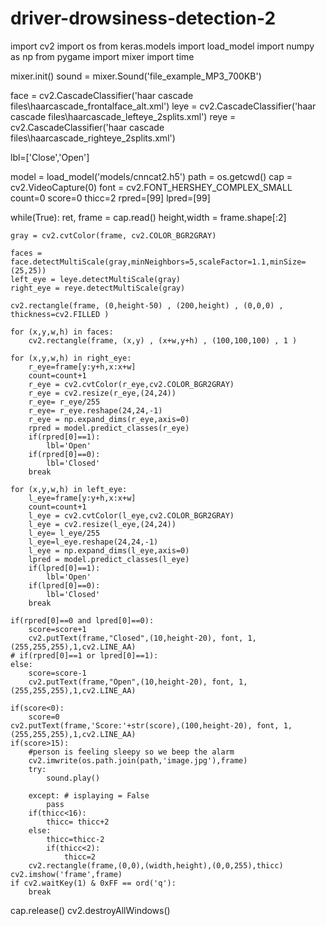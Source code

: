 # driver-drowsiness-detection-2
import cv2
import os
from keras.models import load_model
import numpy as np
from pygame import mixer
import time

mixer.init()
sound = mixer.Sound('file_example_MP3_700KB')

face = cv2.CascadeClassifier('haar cascade files\haarcascade_frontalface_alt.xml')
leye = cv2.CascadeClassifier('haar cascade files\haarcascade_lefteye_2splits.xml')
reye = cv2.CascadeClassifier('haar cascade files\haarcascade_righteye_2splits.xml')

lbl=['Close','Open']

model = load_model('models/cnncat2.h5')
path = os.getcwd()
cap = cv2.VideoCapture(0)
font = cv2.FONT_HERSHEY_COMPLEX_SMALL
count=0
score=0
thicc=2
rpred=[99]
lpred=[99]

while(True):
    ret, frame = cap.read()
    height,width = frame.shape[:2]

    gray = cv2.cvtColor(frame, cv2.COLOR_BGR2GRAY)

    faces = face.detectMultiScale(gray,minNeighbors=5,scaleFactor=1.1,minSize=(25,25))
    left_eye = leye.detectMultiScale(gray)
    right_eye = reye.detectMultiScale(gray)

    cv2.rectangle(frame, (0,height-50) , (200,height) , (0,0,0) , thickness=cv2.FILLED )

    for (x,y,w,h) in faces:
        cv2.rectangle(frame, (x,y) , (x+w,y+h) , (100,100,100) , 1 )

    for (x,y,w,h) in right_eye:
        r_eye=frame[y:y+h,x:x+w]
        count=count+1
        r_eye = cv2.cvtColor(r_eye,cv2.COLOR_BGR2GRAY)
        r_eye = cv2.resize(r_eye,(24,24))
        r_eye= r_eye/255
        r_eye= r_eye.reshape(24,24,-1)
        r_eye = np.expand_dims(r_eye,axis=0)
        rpred = model.predict_classes(r_eye)
        if(rpred[0]==1):
            lbl='Open'
        if(rpred[0]==0):
            lbl='Closed'
        break

    for (x,y,w,h) in left_eye:
        l_eye=frame[y:y+h,x:x+w]
        count=count+1
        l_eye = cv2.cvtColor(l_eye,cv2.COLOR_BGR2GRAY)
        l_eye = cv2.resize(l_eye,(24,24))
        l_eye= l_eye/255
        l_eye=l_eye.reshape(24,24,-1)
        l_eye = np.expand_dims(l_eye,axis=0)
        lpred = model.predict_classes(l_eye)
        if(lpred[0]==1):
            lbl='Open'
        if(lpred[0]==0):
            lbl='Closed'
        break

    if(rpred[0]==0 and lpred[0]==0):
        score=score+1
        cv2.putText(frame,"Closed",(10,height-20), font, 1,(255,255,255),1,cv2.LINE_AA)
    # if(rpred[0]==1 or lpred[0]==1):
    else:
        score=score-1
        cv2.putText(frame,"Open",(10,height-20), font, 1,(255,255,255),1,cv2.LINE_AA)

    if(score<0):
        score=0
    cv2.putText(frame,'Score:'+str(score),(100,height-20), font, 1,(255,255,255),1,cv2.LINE_AA)
    if(score>15):
        #person is feeling sleepy so we beep the alarm
        cv2.imwrite(os.path.join(path,'image.jpg'),frame)
        try:
            sound.play()

        except: # isplaying = False
            pass
        if(thicc<16):
            thicc= thicc+2
        else:
            thicc=thicc-2
            if(thicc<2):
                thicc=2
        cv2.rectangle(frame,(0,0),(width,height),(0,0,255),thicc)
    cv2.imshow('frame',frame)
    if cv2.waitKey(1) & 0xFF == ord('q'):
        break
cap.release()
cv2.destroyAllWindows()
